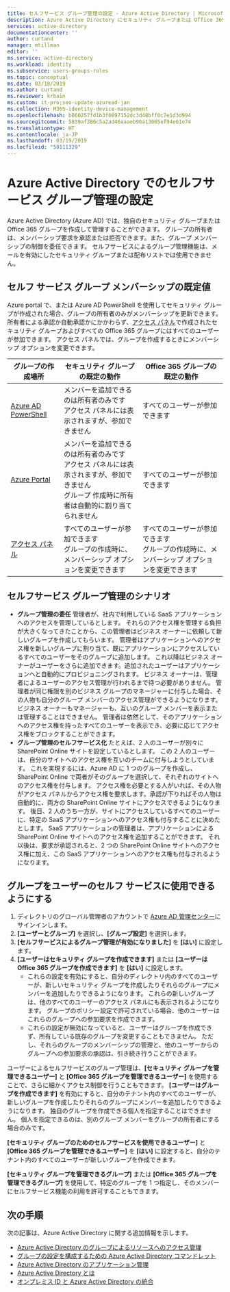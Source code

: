 ```yaml
---
title: セルフサービス グループ管理の設定 - Azure Active Directory | Microsoft Docs
description: Azure Active Directory にセキュリティ グループまたは Office 365 グループを作成して管理したり、セキュリティ グループまたは Office 365 グループのメンバーシップを要求したりすることができます。
services: active-directory
documentationcenter: ''
author: curtand
manager: mtillman
editor: ''
ms.service: active-directory
ms.workload: identity
ms.subservice: users-groups-roles
ms.topic: conceptual
ms.date: 03/18/2019
ms.author: curtand
ms.reviewer: krbain
ms.custom: it-pro;seo-update-azuread-jan
ms.collection: M365-identity-device-management
ms.openlocfilehash: b860257fd1b3f0897152dc3d48bff0c7e1d3d994
ms.sourcegitcommit: 5839af386c5a2ad46aaaeb90a13065ef94e61e74
ms.translationtype: HT
ms.contentlocale: ja-JP
ms.lasthandoff: 03/19/2019
ms.locfileid: "58111329"
---
```

# <a name="set-up-self-service-group-management-in-azure-active-directory"></a>Azure Active Directory でのセルフサービス グループ管理の設定 

Azure Active Directory (Azure AD) では、独自のセキュリティ グループまたは Office 365 グループを作成して管理することができます。 グループの所有者は、メンバーシップ要求を承認または拒否できます。また、グループ メンバーシップの制御を委任できます。 セルフサービスによるグループ管理機能は、メールを有効にしたセキュリティ グループまたは配布リストでは使用できません。

## <a name="self-service-group-membership-defaults"></a>セルフ サービス グループ メンバーシップの既定値

Azure portal で、または Azure AD PowerShell を使用してセキュリティ グループが作成された場合、グループの所有者のみがメンバーシップを更新できます。 所有者による承認か自動承認かにかかわらず、[アクセス パネル](https://account.activedirectory.windowsazure.com/r#/joinGroups)で作成されたセキュリティ グループおよびすべての Office 365 グループにはすべてのユーザーが参加できます。 アクセス パネルでは、グループを作成するときにメンバーシップ オプションを変更できます。

グループの作成場所 | セキュリティ グループの既定の動作 | Office 365 グループの既定の動作
------------------ | ------------------------------- | ---------------------------------
[Azure AD PowerShell](groups-settings-cmdlets.md) | メンバーを追加できるのは所有者のみです<br>アクセス パネルには表示されますが、参加できません | すべてのユーザーが参加できます
[Azure Portal](https://portal.azure.com) | メンバーを追加できるのは所有者のみです<br>アクセス パネルには表示されますが、参加できません<br>グループ 作成時に所有者は自動的に割り当てられません | すべてのユーザーが参加できます
[アクセス パネル](https://account.activedirectory.windowsazure.com/r#/joinGroups) | すべてのユーザーが参加できます<br>グループの作成時に、メンバーシップ オプションを変更できます | すべてのユーザーが参加できます<br>グループの作成時に、メンバーシップ オプションを変更できます

## <a name="self-service-group-management-scenarios"></a>セルフサービス グループ管理のシナリオ

* **グループ管理の委任** 管理者が、社内で利用している SaaS アプリケーションへのアクセスを管理しているとします。 それらのアクセス権を管理する負担が大きくなってきたことから、この管理者はビジネス オーナーに依頼して新しいグループを作成してもらいます。 管理者はアプリケーションへのアクセス権を新しいグループに割り当て、既にアプリケーションにアクセスしているすべてのユーザーをそのグループに追加します。 これ以降はビジネス オーナーがユーザーをさらに追加できます。追加されたユーザーはアプリケーションへと自動的にプロビジョニングされます。 ビジネス オーナーは、管理者によるユーザーのアクセス管理が行われるまで待つ必要がありません。 管理者が同じ権限を別のビジネス グループのマネージャーに付与した場合、その人物も自分のグループ メンバーのアクセス管理ができるようになります。 ビジネス オーナーもマネージャーも、互いのグループ メンバーを表示または管理することはできません。 管理者は依然として、そのアプリケーションへのアクセス権を持ったすべてのユーザーを表示でき、必要に応じてアクセス権をブロックすることができます。
* **グループ管理のセルフサービス化** たとえば、2 人のユーザーが別々に SharePoint Online サイトを設定しているとします。 この 2 人のユーザーは、自分のサイトへのアクセス権を互いのチームに付与しようとしています。 これを実現するには、Azure AD に 1 つのグループを作成し、SharePoint Online で両者がそのグループを選択して、それぞれのサイトへのアクセス権を付与します。 アクセス権を必要とする人がいれば、その人物がアクセス パネルからアクセス権を要求します。承認が下りればその人物は自動的に、両方の SharePoint Online サイトにアクセスできるようになります。 後日、2 人のうち一方が、サイトにアクセスしているすべてのユーザーに、特定の SaaS アプリケーションへのアクセス権も付与することに決めたとします。 SaaS アプリケーションの管理者は、アプリケーションによる SharePoint Online サイトへのアクセス権を追加することができます。 それ以後は、要求が承認されると、2 つの SharePoint Online サイトへのアクセス権に加え、この SaaS アプリケーションへのアクセス権も付与されるようになります。

## <a name="make-a-group-available-for-user-self-service"></a>グループをユーザーのセルフ サービスに使用できるようにする

1. ディレクトリのグローバル管理者のアカウントで [Azure AD 管理センター](https://aad.portal.azure.com)にサインインします。
2. **[ユーザーとグループ]** を選択し、**[グループ設定]** を選択します。
3. **[セルフサービスによるグループ管理が有効になりました]** を **[はい]** に設定します。
4. **[ユーザーはセキュリティ グループを作成できます]** または **[ユーザーは Office 365 グループを作成できます]** を **[はい]** に設定します。
   * これらの設定を有効にすると、自分のディレクトリ内のすべてのユーザーが、新しいセキュリティ グループを作成したりそれらのグループにメンバーを追加したりできるようになります。 これらの新しいグループは、他のすべてのユーザーのアクセス パネルにも表示されるようになります。 グループのポリシー設定で許可されている場合、他のユーザーはこれらのグループへの参加要求を作成できます。 
   * これらの設定が無効になっていると、ユーザーはグループを作成できず、所有している既存のグループを変更することもできません。 ただし、それらのグループのメンバーシップの管理と、他のユーザーからのグループへの参加要求の承認は、引き続き行うことができます。

ユーザーによるセルフサービスのグループ管理は、**[セキュリティ グループを管理できるユーザー]** と **[Office 365 グループを管理できるユーザー]** を使用することで、さらに細かくアクセス制御を行うこともできます。 **[ユーザーはグループを作成できます]** を有効にすると、自分のテナント内のすべてのユーザーが、新しいグループを作成したりそれらのグループにメンバーを追加したりできるようになります。 独自のグループを作成できる個人を指定することはできません。 個人を指定できるのは、別のグループ メンバーをグループの所有者にする場合のみです。

**[セキュリティ グループのためのセルフサービスを使用できるユーザー]** と **[Office 365 グループを管理できるユーザー]** を **[はい]** に設定すると、自分のテナント内のすべてのユーザーが新しいグループを作成できます。

**[セキュリティ グループを管理できるグループ]** または **[Office 365 グループを管理できるグループ]** を使用して、特定のグループを 1 つ指定し、そのメンバーにセルフサービス機能の利用を許可することもできます。

## <a name="next-steps"></a>次の手順

次の記事は、Azure Active Directory に関する追加情報を示します。

* [Azure Active Directory のグループによるリソースへのアクセス管理](../fundamentals/active-directory-manage-groups.md)
* [グループの設定を構成するための Azure Active Directory コマンドレット](groups-settings-cmdlets.md)
* [Azure Active Directory のアプリケーション管理](../manage-apps/what-is-application-management.md)
* [Azure Active Directory とは](../fundamentals/active-directory-whatis.md)
* [オンプレミス ID と Azure Active Directory の統合](../hybrid/whatis-hybrid-identity.md)
